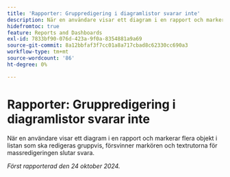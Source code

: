 ```yaml
---
title: 'Rapporter: Gruppredigering i diagramlistor svarar inte'
description: När en användare visar ett diagram i en rapport och markerar flera objekt i listan som ska redigeras gruppvis, försvinner markören och textrutorna för massredigeringen slutar svara.
hidefromtoc: true
feature: Reports and Dashboards
exl-id: 7833bf90-076d-423a-9f0a-8354881a9a69
source-git-commit: 8a12bbfaf3f7cc01a8a717cbad8c62330cc690a3
workflow-type: tm+mt
source-wordcount: '86'
ht-degree: 0%

---
```


# Rapporter: Gruppredigering i diagramlistor svarar inte

<!--
>[!NOTE]
>
>This issue was fixed on November 21, 2024.
-->

När en användare visar ett diagram i en rapport och markerar flera objekt i listan som ska redigeras gruppvis, försvinner markören och textrutorna för massredigeringen slutar svara.

_Först rapporterad den 24 oktober 2024._
